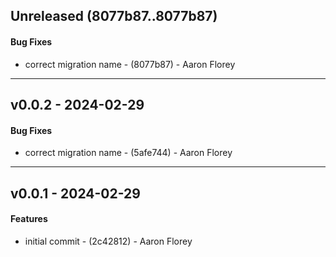 ## Unreleased (8077b87..8077b87)
#### Bug Fixes
- correct migration name - (8077b87) - Aaron Florey

- - -
## v0.0.2 - 2024-02-29
#### Bug Fixes
- correct migration name - (5afe744) - Aaron Florey

- - -


## v0.0.1 - 2024-02-29
#### Features
- initial commit - (2c42812) - Aaron Florey


